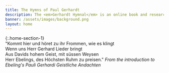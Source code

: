 ```yaml
---
title: The Hymns of Paul Gerhardt
description: The <em>Gerhardt Hymnal</em> is an online book and research project of <a href="/about/ianwelch">Ian Welch</a>. The purpose of this book is to catalogue all of the known hymns of Paul Gerhardt, their translations, tunes, and general information about them. This book will serve those who wish to learn more about Gerhardt’s hymns, promote their use, or produce translations of their own.
banner: /assets/images/background.png
layout: home
---
```


{:.home-section-1}  
"Kommt hier und höret zu ihr Frommen, wie es klingt  
Wenn uns Herr Gerhard Lieder bringt  
Aus Davids hohem Geist, mit süssen Weysen  
Herr Ebelings, des Höchsten Ruhm zu preisen." <cite>From the introduction to Ebeling's Pauli Gerhardi Geistliche Andachten</cite>

<br>

<br>